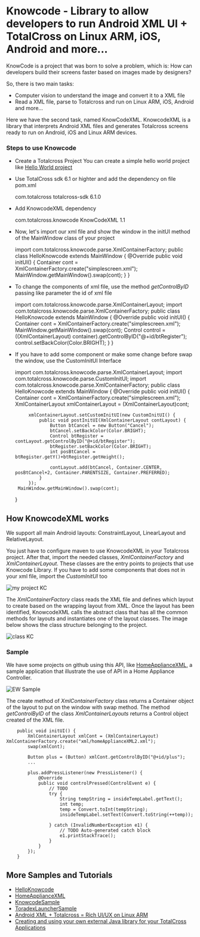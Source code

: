 # Knowcode - Library to allow developers to run Android XML UI + TotalCross on Linux ARM, iOS, Android and more...
KnowCode is a project that was born to solve a problem, which is: 
How can developers build their screens faster based on images made by designers?

So, there is two main tasks:
* Computer vision to understand the image and convert it to a XML file
* Read a XML file, parse to Totalcross and run on Linux ARM, iOS, Android and more...

Here we have the second task, named KnowCodeXML.
KnowcodeXML is a library that interprets Android XML files and generates Totalcross screens ready to run on Android, iOS and Linux ARM devices.

### Steps to use Knowcode
* Create a Totalcross Project 
	You can create a simple hello world project like [Hello World project](https://learn.totalcross.com/documentation/get-started/install#create-a-hello-world-project)
* Use TotalCross sdk 6.1 or highter and add the dependency on file pom.xml

	<dependency>
		<groupId>com.totalcross</groupId>
		<artifactId>totalcross-sdk</artifactId>
		<version>6.1.0</version>
	</dependency>
	
* Add KnowcodeXML dependency

	<dependency>
		<groupId>com.totalcross.knowcode</groupId>
		<artifactId>KnowCodeXML</artifactId>
		<version>1.1</version>
	</dependency>
* Now, let's import our xml file and show the window in the initUI method of the MainWindow class of your project
	
	import com.totalcross.knowcode.parse.XmlContainerFactory;
	public class HelloKnowcode extends MainWindow {
		@Override
		public void initUI() {
			Container cont = XmlContainerFactory.create("simplescreen.xml");
			MainWindow.getMainWindow().swap(cont);
		}
	}
	
 * To change the components of xml file, use the method *getControlByID* passing like parameter the id of xml file
 
	import com.totalcross.knowcode.parse.XmlContainerLayout;
	import com.totalcross.knowcode.parse.XmlContainerFactory;
	public class HelloKnowcode extends MainWindow {
		@Override
		public void initUI() {
			Container cont = XmlContainerFactory.create("simplescreen.xml");
			MainWindow.getMainWindow().swap(cont);
			Control control = ((XmlContainerLayout) container).getControlByID("@+id/btRegister");
			control.setBackColor(Color.BRIGHT);
		}
	}

 * If you have to add some component or make some change before swap the window, use the CustomInitUI Interface

	import com.totalcross.knowcode.parse.XmlContainerLayout;
	import com.totalcross.knowcode.parse.CustomInitUI;
	import com.totalcross.knowcode.parse.XmlContainerFactory;
	public class HelloKnowcode extends MainWindow {
		@Override
		public void initUI() {
			Container cont = XmlContainerFactory.create("simplescreen.xml");	
			XmlContainerLayout xmlContainerLayout = (XmlContainerLayout)cont;
				
			xmlContainerLayout.setCustomInitUI(new CustomInitUI() {
				public void postInitUI(XmlContainerLayout contLayout) {
					Button btCancel = new Button("Cancel");
					btCancel.setBackColor(Color.BRIGHT);
					Control btRegister = contLayout.getControlByID("@+id/btRegister");
					btRegister.setBackColor(Color.BRIGHT);
					int posBtCancel = btRegister.getY()+btRegister.getHeight();
				
					contLayout.add(btCancel, Container.CENTER, posBtCancel+2, Container.PARENTSIZE, Container.PREFERRED);
				}
			});
		MainWindow.getMainWindow().swap(cont);
	}
	
## How KnowcodeXML works
We support all main Android layouts: ConstraintLayout, LinearLayout and RelativeLayout.

You just have to configure maven to use KnowcodeXML in your Totalcross project. After that, import the needed classes, *XmlContainerFactory* and *XmlContainerLayout*. These classes are the entry points to projects that use Knowcode Library. If you have to add some components that does not in your xml file, import the *CustomInitUI* too

![my project KC](https://imgur.com/fW7kgeC.png)

The *XmlContainerFactory* class reads the XML file and defines which layout to create based on the wrapping layout from XML. Once the layout has been identified, KnowcodeXML calls the abstract class that has all the common methods for layouts and instantiates one of the layout classes. The image below shows the class structure belonging to the project.

![class KC](https://imgur.com/oV08WZO.png)
### Sample
We have some projects on github using this API, like [HomeApplianceXML](https://github.com/TotalCross/HomeApplianceXML), a sample application that illustrate the use of API in a Home Appliance Controller.

![EW Sample](https://imgur.com/jkBlar1.png)

The create method of *XmlContainerFactory* class returns a Container object of the layout to put on the window with swap method.
The method *getControlByID* of the class *XmlContainerLayouts* returns a Control object created of the XML file.
		
		public void initUI() {
			XmlContainerLayout xmlCont = (XmlContainerLayout) XmlContainerFactory.create("xml/homeApplianceXML2.xml");
			swap(xmlCont);
	
			Button plus = (Button) xmlCont.getControlByID("@+id/plus");
			...
			
			plus.addPressListener(new PressListener() {
				@Override
				public void controlPressed(ControlEvent e) {
					// TODO
					try {
						String tempString = insideTempLabel.getText();
						int temp;
						temp = Convert.toInt(tempString);
						insideTempLabel.setText(Convert.toString(++temp));
	
					} catch (InvalidNumberException e1) {
						// TODO Auto-generated catch block
						e1.printStackTrace();
					}
				}
			});
		}

## More Samples and Tutorials

* [HelloKnowcode](https://github.com/TotalCross/HelloKnowcode)
* [HomeApplianceXML](https://github.com/TotalCross/HomeApplianceXML)
* [KnowcodeSample](https://github.com/TotalCross/KnowcodeSample)
* [ToradexLauncherSample](https://github.com/TotalCross/ToradexLauncherSample)
* [Android XML + Totalcross = Rich UI/UX on Linux ARM](https://www.youtube.com/watch?v=7o3p14wQPsE)
* [Creating and using your own external Java library for your TotalCross Applications](https://www.youtube.com/watch?v=Cq5yEPTmZWI)






